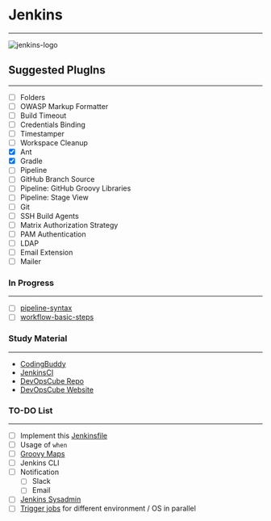# Jenkins
---

![jenkins-logo](https://www.jenkins.io/images/logo-title-opengraph.png)

## Suggested PlugIns
---
- [ ] Folders
- [ ] OWASP Markup Formatter
- [ ] Build Timeout
- [ ] Credentials Binding
- [ ] Timestamper
- [ ] Workspace Cleanup
- [x] Ant
- [x] Gradle
- [ ] Pipeline
- [ ] GitHub Branch Source
- [ ] Pipeline: GitHub Groovy Libraries
- [ ] Pipeline: Stage View
- [ ] Git
- [ ] SSH Build Agents
- [ ] Matrix Authorization Strategy
- [ ] PAM Authentication
- [ ] LDAP
- [ ] Email Extension
- [ ] Mailer

### In Progress
---
- [ ] [pipeline-syntax](https://www.jenkins.io/doc/book/pipeline/syntax/)
- [ ] [workflow-basic-steps](https://www.jenkins.io/doc/pipeline/steps/workflow-basic-steps/)

### Study Material
---
- [CodingBuddy](https://www.google.com/search?q=jenkins+site%3A%2F%2Fcoddingbuddy.com&oq=jenkins+site%3A%2F%2Fcoddingbuddy.com&aqs=edge..69i57.4793j0j4&sourceid=chrome&ie=UTF-8)
- [JenkinsCI](https://github.com/jenkinsci/pipeline-examples/tree/master/pipeline-examples)
- [DevOpsCube Repo](https://github.com/devopscube?tab=repositories)
- [DevOpsCube Website](https://devopscube.com/)

### TO-DO List
---
- [ ] Implement this [Jenkinsfile](https://stackoverflow.com/questions/36651432/how-to-implement-post-build-stage-using-jenkins-pipeline-plug-in)
- [ ] Usage of `when`
- [ ] [Groovy Maps](https://www.baeldung.com/groovy-maps)
- [ ] Jenkins CLI
- [ ] Notification
  - [ ] Slack
  - [ ] Email
- [ ] [Jenkins Sysadmin](https://www.jenkins.io/doc/book/system-administration/)
- [ ] [Trigger jobs](https://stackoverflow.com/questions/36306883/how-can-i-trigger-another-job-from-a-jenkins-pipeline-jenkinsfile-with-github) for different environment / OS in parallel
